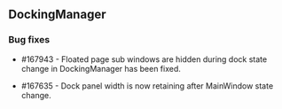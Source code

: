 ## DockingManager

### Bug fixes

* \#167943 - Floated page sub windows are hidden during dock state change in DockingManager has been fixed. 

* \#167635 - Dock panel width is now retaining after MainWindow state change.